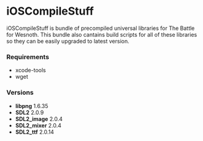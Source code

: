 # iOSCompileStuff
iOSCompileStuff is bundle of precompiled universal libraries for The Battle for Wesnoth. This bundle also cantains build scripts for all of these libraries so they can be easily upgraded to latest version.

### Requirements
* xcode-tools
* wget

### Versions
* **libpng** 1.6.35
* **SDL2** 2.0.9
* **SDL2_image** 2.0.4
* **SDL2_mixer** 2.0.4
* **SDL2_ttf** 2.0.14
